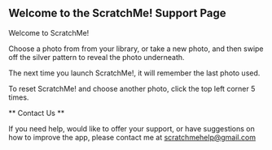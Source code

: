 ## Welcome to the ScratchMe! Support Page

Welcome to ScratchMe!

Choose a photo from from your library, or take a new photo, 
and then swipe off the silver pattern to reveal the photo underneath.

The next time you launch ScratchMe!, it will remember the last photo used.

To reset ScratchMe! and choose another photo, click the top left corner 5 times.

** Contact Us **

If you need help, would like to offer your support, or have suggestions on how to improve the app, please contact me at scratchmehelp@gmail.com
